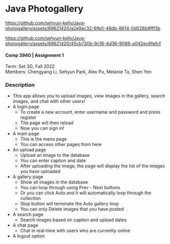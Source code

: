# Java Photogallery

https://github.com/sehyun-kelly/Java-photogallery/assets/89621420/a2e9ac32-6fb0-48db-8614-0d528b9fff3b


https://github.com/sehyun-kelly/Java-photogallery/assets/89621420/45cb730b-9c16-4d36-9086-a042ec6fefcf



#### Comp 3940 | Assignment 1
Term: Set 3G, Fall 2022 \
Members: Chengyang Li, Sehyun Park, Alex Pu, Melanie Ta, Shen Yen

### Description
- This app allows you to upload images, view images in the gallery, search images, and chat with other users! 
- A login page
  + To create a new account, enter username and password and press register
  + The page will then reload
  + Now you can sign in!
- A main page
  + This is the menu page
  + You can access other pages from here
- An upload page
  + Upload an image to the database
  + You can enter caption and date
  + After uploading the image, the page will display the list of the images you have uploaded
- A gallery page
  + Show all images in the database
  + You can loop through using Prev - Next buttons
  + Or you can click Auto and it will automatically loop through the collection
  + Stop button will terminate the Auto gallery loop
  + You can only Delete images that you have posted
- A search page
  + Search images based on caption and upload dates
- A chat page
  + Chat in real-time with users who are currently online
- A logout option
